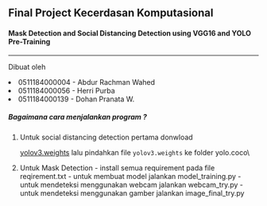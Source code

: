 ## Final Project Kecerdasan Komputasional

#### Mask Detection and Social Distancing Detection using VGG16 and YOLO Pre-Training

---

Dibuat oleh

<li > 0511184000004 - Abdur Rachman Wahed
<li > 0511184000056 - Herri Purba
<li > 0511184000139 - Dohan Pranata W.

##### Bagaimana cara menjalankan program ?

<ol>
<li> Untuk social distancing detection pertama donwload

[yolov3.weights](https://pjreddie.com/media/files/yolov3.weights "Pre - training Model") lalu pindahkan file `yolov3.weights` ke folder yolo.coco\

<li> Untuk Mask Detection
  - install semua requirement pada file reqirement.txt
  - untuk membuat model jalankan model_training.py
  - untuk mendeteksi menggunakan webcam jalankan webcam_try.py
  - untuk mendeteksi menggunakan gamber jalankan image_final_try.py
